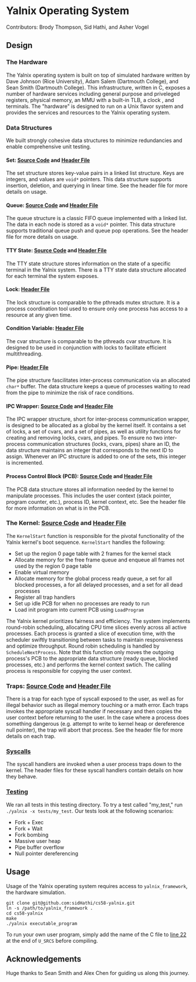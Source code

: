 # Yalnix Operating System

Contributors: Brody Thompson, Sid Hathi, and Asher Vogel

## Design

### The Hardware

The Yalnix operating system is built on top of simulated hardware written by Dave Johnson (Rice University), Adam Salem (Dartmouth College), and Sean Smith (Dartmouth College). This infrastructure, written in C, exposes a number of hardware services including general purpose and priveleged registers, physical memory, an MMU with a built-in TLB, a clock , and terminals. The "hardware" is designed to run on a Unix flavor system and provides the services and resources to the Yalnix operating system.

### Data Structures

We built strongly cohesive data structures to minimize redundancies and enable comprehensive unit testing.

#### Set: [Source Code](./src/datastructures/set.c) and [Header File](./src/datastructures/set.h)

The set structure stores key-value pairs in a linked list structure. Keys are integers, and values are ```void*``` pointers. This data structure supports insertion, deletion, and querying in linear time. See the header file for more details on usage.

#### Queue: [Source Code](./src/datastructures/queue.c) and [Header File](./src/datastructures/queue.h)

The queue structure is a classic FIFO queue implemented with a linked list. The data in each node is stored as a ```void*``` pointer. This data structure supports traditional queue push and queue pop operations. See the header file for more details on usage.

#### TTY State: [Source Code](./src/datastructures/tty_state.c) and [Header File](./src/datastructures/tty_state.h)

The TTY state structure stores information on the state of a specific terminal in the Yalnix system. There is a TTY state data structure allocated for each terminal the system exposes.

#### Lock: [Header File](./src/datastructures/lock.h)

The lock structure is comparable to the pthreads mutex structure. It is a process coordination tool used to ensure only one process has access to a resource at any given time.

#### Condition Variable: [Header File](./src/datastructures/cvar.h)

The cvar structure is comparable to the pthreads cvar structure. It is designed to be used in conjunction with locks to facilitate efficient multithreading.

#### Pipe: [Header File](./src/datastructures/pipe.h)

The pipe structure fascilitates inter-process communication via an allocated ```char*``` buffer. The data structure keeps a queue of processes waiting to read from the pipe to minimize the risk of race conditions.

#### IPC Wrapper: [Source Code](./src/datastructures/ipc_wrapper.c) and [Header File](./src/datastructures/ipc_wrapper.h)

The IPC wrapper structure, short for inter-process communication wrapper, is designed to be allocated as a global by the kernel itself. It contains a set of locks, a set of cvars, and a set of pipes, as well as utility functions for creating and removing locks, cvars, and pipes. To ensure no two inter-process communication structures (locks, cvars, pipes) share an ID, the data structure maintains an integer that corresponds to the next ID to assign. Whenever an IPC structure is added to one of the sets, this integer is incremented.

#### Process Control Block (PCB): [Source Code](./src/datastructures/pcb.c) and [Header File](./src/datastructures/pcb.h)

The PCB data structure stores all information needed by the kernel to manipulate processes. This includes the user context (stack pointer, program counter, etc.), process ID, kernel context, etc. See the header file for more information on what is in the PCB.

### The Kernel: [Source Code](./src/kernel.c) and [Header File](./src/kernel.h)

The ```KernelStart``` function is responsible for the pivotal functionality of the Yalnix kernel's boot sequence. ```KernelStart``` handles the following:
  - Set up the region 0 page table with 2 frames for the kernel stack
  - Allocate memory for the free frame queue and enqueue all frames not used by the region 0 page table
  - Enable virtual memory
  - Allocate memory for the global process ready queue, a set for all blocked processes, a for all delayed processes, and a set for all dead processes
  - Register all trap handlers
  - Set up idle PCB for when no processes are ready to run
  - Load init program into current PCB using ```LoadProgram```

The Yalnix kernel prioritizes fairness and efficiency. The system implements round-robin scheduling, allocating CPU time slices evenly across all active processes. Each process is granted a slice of execution time, with the scheduler swiftly transitioning between tasks to maintain responsiveness and optimize throughput. Round robin scheduling is handled by ```ScheduleNextProcess```. Note that this function only moves the outgoing process's PCB to the appropriate data structure (ready queue, blocked processes, etc.) and performs the kernel context swtich. The calling process is responsible for copying the user context.

### Traps: [Source Code](./src/traps.c) and [Header File](./src/traps.h)

There is a trap for each type of syscall exposed to the user, as well as for illegal behavior such as illegal memory touching or a math error. Each traps invokes the appropriate syscall handler if necessary and then copies the user context before returning to the user. In the case where a process does something dangerous (e.g. attempt to write to kernel heap or dereference null pointer), the trap will abort that process. See the header file for more details on each trap.

### [Syscalls](./src/syscall_handlers/)

The syscall handlers are invoked when a user process traps down to the kernel. The header files for these syscall handlers contain details on how they behave.

### [Testing](./tests/)

We ran all tests in this testing directory. To try a test called "my_test," run ```./yalnix -x tests/my_test```. Our tests look at the following scenarios:

- Fork + Exec
- Fork + Wait
- Fork bombing
- Massive user heap
- Pipe buffer overflow
- Null pointer dereferencing 

## Usage

Usage of the Yalnix operating system requires access to ```yalnix_framework```, the hardware simulation.

```
git clone git@github.com:sidHathi/cs58-yalnix.git
ln -s /path/to/yalnix_framework .
cd cs58-yalnix
make
./yalnix executable_program
```

To run your own user program, simply add the name of the C file to [line 22](./src/Makefile) at the end of ```U_SRCS``` before compiling.

## Acknowledgements

Huge thanks to Sean Smith and Alex Chen for guiding us along this journey.
